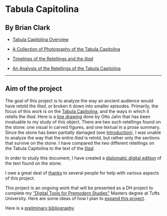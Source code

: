 # Tabula Capitolina

## By Brian Clark

- [Tabula Capitolina Overview](intro.md)

- [A Collection of Photography of the Tabula Capitolina](images.md)

- [Timelines of the Retellings and the *Iliad*](timeLinePage.md)

- [An Analysis of the Retellings of the Tabula Capitolina](analysisPage.md)


---------

## Aim of the project

The goal of this project is to analyze the way an ancient audience would have retold the *Iliad*, or broken it down into smaller episodes. Primarily, the focus of this work is on the [Tabula Capitolina](http://shot.holycross.edu/eikon/tabulaeiliacae/Capitoline_1.jpg), and the ways in which it retells the *Iliad*. Here is a [line drawing](http://www.mediterranees.net/art_antique/oeuvres/iliaca/images/capitolina1.gif) done by Otto Jahn that has been invaluable to my study of this object. There are two such retellings found on the stone: one visual in carved figures, and one textual in a prose summary. Since the stone has been partially damaged (see [Introduction](intro.md)), I was unable to analyze the way that the entire *Iliad* is retold, but rather only the sections that survive on the stone. I have compared the two different retellings on the Tabula Capitolina to the text of the [*Iliad*](http://www.perseus.tufts.edu/hopper/text?doc=Perseus%3atext%3a1999.01.0134).  

In order to study this document, I have created a [diplomatic digital edition](digitalEditing.md) of the text found on the stone. 

I owe a great deal of [thanks](thanks.md) to several people for help with various aspects of this project.

This project is an ongoing work that will be presented as a DH project to complete my ["Digital Tools for Premodern Studies"](http://ase.tufts.edu/classics/graduate/digitalTools.htm) Masters degree at Tufts University. Here are some ideas of how I plan to [expand this project](continueWork.md). 

Here is a [preliminary bibliography](bibliography.md)
